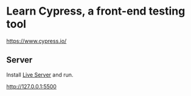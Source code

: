 # Learn Cypress, a front-end testing tool

https://www.cypress.io/

## Server

Install [Live Server](https://marketplace.visualstudio.com/items?itemName=ritwickdey.LiveServer) and run.

http://127.0.0.1:5500
